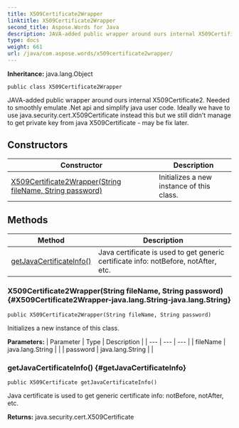 ```yaml
---
title: X509Certificate2Wrapper
linktitle: X509Certificate2Wrapper
second_title: Aspose.Words for Java
description: JAVA-added public wrapper around ours internal X509Certificate2 in Java.
type: docs
weight: 661
url: /java/com.aspose.words/x509certificate2wrapper/
---
```


**Inheritance:**
java.lang.Object
```
public class X509Certificate2Wrapper
```

JAVA-added public wrapper around ours internal X509Certificate2. Needed to smoothly emulate .Net api and simplify java user code. Ideally we have to use java.security.cert.X509Certificate instead this but we still didn't manage to get private key from java X509Certificate - may be fix later.
## Constructors

| Constructor | Description |
| --- | --- |
| [X509Certificate2Wrapper(String fileName, String password)](#X509Certificate2Wrapper-java.lang.String-java.lang.String) | Initializes a new instance of this class. |
## Methods

| Method | Description |
| --- | --- |
| [getJavaCertificateInfo()](#getJavaCertificateInfo) | Java certificate is used to get generic certificate info: notBefore, notAfter, etc. |
### X509Certificate2Wrapper(String fileName, String password) {#X509Certificate2Wrapper-java.lang.String-java.lang.String}
```
public X509Certificate2Wrapper(String fileName, String password)
```


Initializes a new instance of this class.

**Parameters:**
| Parameter | Type | Description |
| --- | --- | --- |
| fileName | java.lang.String |  |
| password | java.lang.String |  |

### getJavaCertificateInfo() {#getJavaCertificateInfo}
```
public X509Certificate getJavaCertificateInfo()
```


Java certificate is used to get generic certificate info: notBefore, notAfter, etc.

**Returns:**
java.security.cert.X509Certificate
